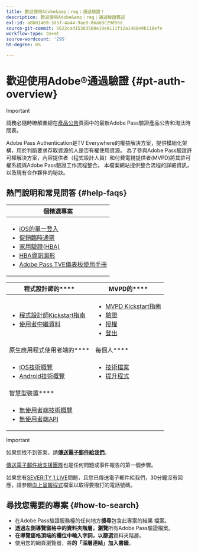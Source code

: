 ```yaml
---
title: 歡迎使用Adobe&amp；reg；通過驗證！
description: 歡迎使用Adobe&amp；reg；通過驗證概述
exl-id: a8b01469-3d5f-4a44-9ae8-06a68c29d56d
source-git-commit: 5622cad15383560e19e8111f12a1460e9b118efe
workflow-type: tm+mt
source-wordcount: '295'
ht-degree: 0%

---
```


# 歡迎使用Adobe®通過驗證 {#pt-auth-overview}

>[!IMPORTANT]
>
> 請務必隨時瞭解彙總在[產品公告](/help/authentication/product-announcements.md)頁面中的最新Adobe Pass驗證產品公告和淘汰時間表。

Adobe Pass Authentication是TV Everywhere的權益解決方案，提供模組化架構，用於判斷要求存取資源的人是否有權使用資源。 為了參與Adobe Pass驗證許可權解決方案，內容提供者（程式設計人員）和付費電視提供者(MVPD)將其許可權系統與Adobe Pass驗證工作流程整合。 本檔案網站提供整合流程的詳細資訊，以及現有合作夥伴的秘訣。

## 熱門說明和常見問答 {#help-faqs}

| **個精選專案** |
|------------------------------------------------------------------------------------------------------------------------------------------------------------------------------------------------------------------------------------------------------------------------------------------------------------------------------------------------------------------------------------------------------------------------------------------------------------------------------------------------------------------------------------------------------------------------------------------------------------------------------------------------------------------------------------------------|
| <ul><li>[iOS的單一登入](/help/authentication/integration-guide-programmers/features-standard/sso-access/partner-sso/apple-sso/apple-sso-overview.md)</li><li>[促銷臨時通票](/help/authentication/integration-guide-programmers/features-premium/temporary-access/promotional-temp-pass.md)</li><li>[家用驗證(HBA)](/help/authentication/integration-guide-programmers/features-standard/hba-access/home-based-authn-tve.md)</li><li>[HBA資訊圖形](https://dzf8vqv24eqhg.cloudfront.net/userfiles/258/326/ckfinder/files/AdobeNewsletterHBA.pdf)</li><li>[Adobe Pass TVE儀表板使用手冊](/help/authentication/user-guide-tve-dashboard/tve-dashboard-overview.md)</li></ul> |

| 程式設計師的&#x200B;**** | MVPD的&#x200B;**** |
|--------------------------------------------------------------------------------------------------------------------------------------------------------------------------------------------------------------------------------------------------------------------------------|-----------------------------------------------------------------------------------------------------------------------------------------------------------------------------------------------------------------------------------------------------------------------------------------------------------------------------------------------------------------------|
| <ul><li>[程式設計師Kickstart指南](/help/authentication/kickstart/programmer-kickstart-guide.md)</li><li>[使用者中繼資料](/help/authentication/integration-guide-programmers/legacy/rest-api-v1/apis/user-metadata.md)</li></ul> | <ul><li>[MVPD Kickstart指南](/help/authentication/kickstart/mvpd-kickstart-guide.md)</li><li>[驗證](/help/authentication/integration-guide-mvpds/authn-usecase.md)</li><li>[授權](/help/authentication/integration-guide-mvpds/authz-usecase.md)</li><li>[登出](/help/authentication/integration-guide-mvpds/usecase-mvpd-logout.md)</li></ul> |
| 原生應用程式使用者端的&#x200B;**** | 每個人&#x200B;**** |
| <ul><li>[iOS技術概覽](/help/authentication/integration-guide-programmers/legacy/sdks/ios-tvos-sdk/iostvos-sdk-overview.md)</li><li>[Android技術概覽](/help/authentication/integration-guide-programmers/legacy/sdks/android-sdk/android-sdk-overview.md)</li></ul> | <ul><li>[技術檔案](/help/authentication/kickstart/technical-paper.md)</li><li>[提升程式](/help/authentication/kickstart/escalation-procedures.md)</li></ul> |
| 智慧型裝置&#x200B;**** |                                                                                                                                                                                                                                                                                                                                                                       |
| <ul><li>[無使用者端技術概覽](/help/authentication/integration-guide-programmers/legacy/rest-api-v1/rest-api-overview.md)</li><li>[無使用者端API](/help/authentication/integration-guide-programmers/legacy/rest-api-v1/rest-api-reference.md)</li></ul> |                                                                                                                                                                                                                                                                                                                                                                       |

>[!IMPORTANT]
>
> 如果您找不到答案，請&#x200B;[**傳送電子郵件給我們**](mailto:tve-support@adobe.com)。
>
> [傳送電子郵件給支援團隊](mailto:tve-support@adobe.com)也是任何問題或事件報告的第一個步驟。
>
> 如果您有[SEVERITY 1 LIVE](/help/authentication/kickstart/escalation-procedures.md)問題，且您已傳送電子郵件給我們，30分鐘沒有回應，請參閱[向上呈報程式](/help/authentication/kickstart/escalation-procedures.md)檔案以取得要撥打的電話號碼。

## 尋找您需要的專案 {#how-to-search}

* 在Adobe Pass驗證服務檯的任何地方&#x200B;**搜尋**包含此專案的結果
檔案。
* **透過左側導覽窗格中的資料夾階層，瀏覽**&#x200B;所有Adobe Pass驗證檔案。
* **在導覽窗格頂端的欄位中輸入字詞，以篩選**&#x200B;資料夾階層。
* 使用您的網頁瀏覽器，將&#x200B;**的「深層連結」加入書籤**。
